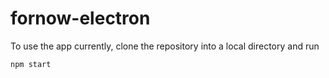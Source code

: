 # fornow-electron
To use the app currently, clone the repository into a local directory and run 
```
npm start
```
